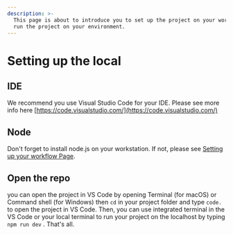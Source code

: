 ```yaml
---
description: >-
  This page is about to introduce you to set up the project on your workflow,
  run the project on your environment.
---
```


# Setting up the local

## IDE

We recommend you use Visual Studio Code for your IDE. Please see more info here [https://code.visualstudio.com/](https://code.visualstudio.com/)

## Node

Don't forget to install node.js on your workstation. If not, please see [Setting up your workflow Page](./).

## Open the repo

you can open the project in VS Code by opening Terminal (for macOS) or Command shell (for Windows) then `cd` in your project folder and type `code.` to open the project in VS Code. Then, you can use integrated terminal in the VS Code or your local terminal to run your project on the localhost by typing `npm run dev` . That's all.
